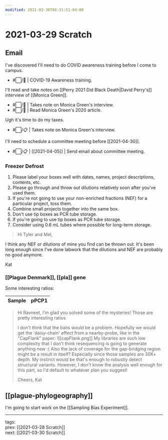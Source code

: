 ```yaml
---
modified: 2021-03-30T08:31:51-04:00
---
```


# 2021-03-29 Scratch

## Email

I've discovered I'll need to do COVID awareness training before I come to campus.

- #:white_large_square:/:steam_locomotive: | COVID-19 Awareness training.

I'll read and take notes on [[Perry 2021 Did Black Death|David Perry's]] interview of [[Monica Green]].

- #:white_large_square:/:steam_locomotive: | Takes note on Monica Green's interview.
- #:white_large_square:/:steam_locomotive: | Read Monica Green's 2020 article.

Ugh it's time to do my taxes.
- #:white_large_square:/:clipboard: | Takes note on Monica Green's interview.

I'll need to schedule a committee meeting before [[2021-04-30]].

- #:white_large_square:/:clipboard: | [[2021-04-05]] | Send email about committee meeting.

### Freezer Defrost

1. Please label your boxes well with dates, names, project descriptions, contents, etc.
3. Please go through and throw out dilutions relatively soon after you've used them.
4. If you're not going to use your non-enriched fractions (NEF) for a particular project, toss them.
5. Combine small projects together into the same box.
6. Don't use tip boxes as PCR tube storage.
7. If you're going to use tip boxes as PCR tube storage.
8. Consider using 0.6 mL tubes where possible for long-term storage.

>Hi Tyler and Mel,

I think any NEF or dilutions of mine you find can be thrown out. It's been long enough since I've done labwork that the dilutions and NEF are probably no good anymore.

Kat

### [[Plague Denmark]], [[pla]] gene

Some interesting ratios:

| Sample | pPCP1 | 
| ------ | ----- |

>Hi Ravneet,
>I'm glad you solved some of the mysteries! Those are pretty interesting ratios
>
> I don't think that the baits would be a problem. Hopefully we would get the 'daisy-chain' effect from a nearby-probe, like in the "CapFlank" paper:
> ![[capFlank.png]]
> My libraries are such low complexity that I don't think resequencing is going to generate anything new :( Also the lack of coverage for the gap-bridging region might be a result in itself? Especially since those samples are 30X+ depth. My instinct would be that's enough to robustly detect structural variants. However, I don't know the analysis well enough for this part, so I'd default to whatever plan you suggest!
>
> Cheers,
> Kat

## [[plague-phylogeography]]

I'm going to start work on the [[Sampling Bias Experiment]].

---

tags:  
prev: [[2021-03-28 Scratch]]  
next: [[2021-03-30 Scratch]]
